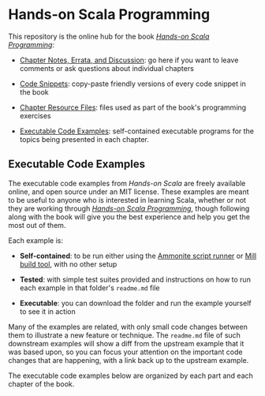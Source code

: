 # Hands-on Scala Programming

This repository is the online hub for the book
[*Hands-on Scala Programming*](https://handsonscala.com/):

- [Chapter Notes, Errata, and Discussion](https://www.handsonscala.com/discuss):
  go here if you want to leave comments or ask questions about individual
  chapters

- [Code Snippets](https://github.com/handsonscala/handsonscala/tree/v1/snippets):
  copy-paste friendly versions of every code snippet in the book

- [Chapter Resource Files](https://github.com/handsonscala/handsonscala/tree/v1/resources):
  files used as part of the book's programming exercises

- [Executable Code Examples](https://github.com/handsonscala/handsonscala/tree/v1/examples):
  self-contained executable programs for the topics being presented in each
  chapter.

## Executable Code Examples

The executable code examples from *Hands-on Scala* are freely available online,
and open source under an MIT license. These examples are meant to be useful to
anyone who is interested in learning Scala, whether or not they are working
through [*Hands-on Scala Programming*](https://handsonscala.com/), though
following along with the book will give you the best experience and help you get
the most out of them.

Each example is:

- **Self-contained**: to be run either using the
  [Ammonite script runner](http://ammonite.io/) or [Mill build
  tool](http://www.lihaoyi.com/mill/), with no other setup

- **Tested**: with simple test suites provided and instructions on how to run each
  example in that folder's `readme.md` file

- **Executable**: you can download the folder and run the example yourself to
  see it in action

Many of the examples are related, with only small code changes between them to
illustrate a new feature or technique. The `readme.md` file of such downstream
examples will show a diff from the upstream example that it was based upon, so
you can focus your attention on the important code changes that are happening,
with a link back up to the upstream example.

The executable code examples below are organized by each part and each chapter
of the book.
